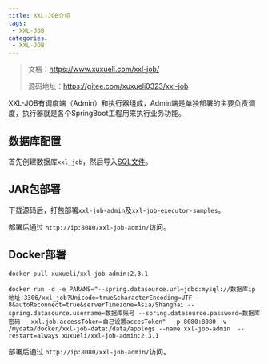 ```yaml
---
title: XXL-JOB介绍
tags:
 - XXL-JOB
categories: 
 - XXL-JOB
---
```




> 文档：https://www.xuxueli.com/xxl-job/
>
> 源码地址：https://gitee.com/xuxueli0323/xxl-job



XXL-JOB有调度端（Admin）和执行器组成，Admin端是单独部署的主要负责调度，执行器就是各个SpringBoot工程用来执行业务功能。



## 数据库配置

首先创建数据库`xxl_job`，然后导入[SQL文件](https://gitee.com/xuxueli0323/xxl-job/blob/master/doc/db/tables_xxl_job.sql)。



## JAR包部署

下载源码后，打包部署`xxl-job-admin`及`xxl-job-executor-samples`。

部署后通过 `http://ip:8080/xxl-job-admin/`访问。

## Docker部署

```shell
docker pull xuxueli/xxl-job-admin:2.3.1

docker run -d -e PARAMS="--spring.datasource.url=jdbc:mysql://数据库ip地址:3306/xxl_job?Unicode=true&characterEncoding=UTF-8&autoReconnect=true&serverTimezone=Asia/Shanghai --spring.datasource.username=数据库账号 --spring.datasource.password=数据库密码 --xxl.job.accessToken=自己设置accesToken"  -p 8080:8080 -v  /mydata/docker/xxl-job-data:/data/applogs --name xxl-job-admin  --restart=always xuxueli/xxl-job-admin:2.3.1
```

部署后通过 `http://ip:8080/xxl-job-admin/`访问。